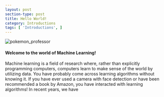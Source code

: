 ```yaml
---
layout: post
section-type: post
title: Hello World!
category: Introductions
tags: [ 'Introductions', ]
---
```


![pokemon_professor]({{site.baseurl}}/img/blog_images/professor_juniper.png)

#### Welcome to the world of Machine Learning!

Machine learning is a field of research where, rather than explicitly programming computers, computers learn to make sense of the world by utilizing data. You have probably come across learning algorithms without knowing it. If you have ever used a camera with face detection or have been recommended a book by Amazon, you have interacted with learning algorithms! In recent years, we have
